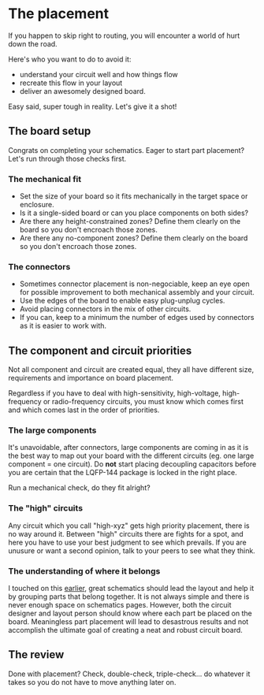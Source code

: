 # The placement

If you happen to skip right to routing, you will encounter a world of hurt down the road.

Here's who you want to do to avoid it:

- understand your circuit well and how things flow
- recreate this flow in your layout
- deliver an awesomely designed board.

Easy said, super tough in reality. Let's give it a shot!

## The board setup

Congrats on completing your schematics. Eager to start part placement?  
Let's run through those checks first.

### The mechanical fit

* Set the size of your board so it fits mechanically in the target space or enclosure.
* Is it a single-sided board or can you place components on both sides?
* Are there any height-constrained zones? Define them clearly on the board so you don't encroach those zones.
* Are there any no-component zones? Define them clearly on the board so you don't encroach those zones.

### The connectors

* Sometimes connector placement is non-negociable, keep an eye open for possible improvement to both mechanical assembly and your circuit.
* Use the edges of the board to enable easy plug-unplug cycles.
* Avoid placing connectors in the mix of other circuits.
* If you can, keep to a minimum the number of edges used by connectors as it is easier to work with.

## The component and circuit priorities

Not all component and circuit are created equal, they all have different size, requirements and importance on board placement.

Regardless if you have to deal with high-sensitivity, high-voltage, high-frequency or radio-frequency circuits, you must know which comes first and which comes last in the order of priorities.

### The large components

It's unavoidable, after connectors, large components are coming in as it is the best way to map out your board with the different circuits (eg. one large component = one circuit). Do **not** start placing decoupling capacitors before you are certain that the LQFP-144 package is locked in the right place.

Run a mechanical check, do they fit alright?

### The "high" circuits

Any circuit which you call "high-xyz" gets high priority placement, there is no way around it.
Between "high" circuits there are fights for a spot, and here you have to use your best judgment to see which prevails.
If you are unusure or want a second opinion, talk to your peers to see what they think.

### The understanding of where it belongs

I touched on this [earlier](../s_circuit/#purposeful-part-placement), great schematics should lead the layout and help it by grouping parts that belong together. It is not always simple and there is never enough space on schematics pages. However, both the circuit designer and layout person should know where each part be placed on the board. Meaningless part placement will lead to desastrous results and not accomplish the ultimate goal of creating a neat and robust circuit board.

## The review

Done with placement? Check, double-check, triple-check... do whatever it takes so you do not have to move anything later on.
